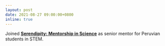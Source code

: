 ```yaml
---
layout: post
date: 2021-08-27 09:00:00+0800
inline: true
---
```


Joined [**Serendipity: Mentorship in Science**](https://www.serendipityprogram.com/) as senior mentor for Peruvian students in STEM.
